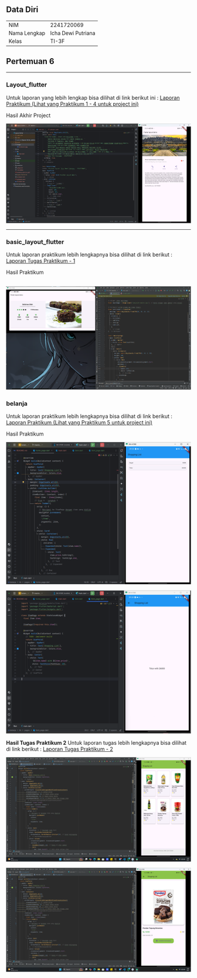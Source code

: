 ## Data Diri

|  |  |
|--|--|
| NIM | 2241720069 |
| Nama Lengkap | Icha Dewi Putriana |
| Kelas | TI-3F |


## Pertemuan 6
---

### Layout_flutter

Untuk laporan yang lebih lengkap bisa dilihat di link berikut ini : [Laporan Praktikum (Lihat yang Praktikum 1 - 4 untuk project ini)](https://github.com/ichaputri/10-2241720069-PembelajaranMobile2024/blob/c8f714724e3b9419dd73f94a21531b8175748647/Pertemuan%205/LaporanTugas.md)

Hasil Akhir Project 

![hasil](img/8.png)

---

### basic_layout_flutter
Untuk laporan praktikum lebih lengkapnya bisa dilihat di link berikut : 
[Laporan Tugas Praktikum - 1](https://github.com/ichaputri/10-2241720069-PembelajaranMobile2024/blob/fe5ab083d361220b8a2437fe6dceb906050e92de/Pertemuan%206/LaporanTugas1.md)

Hasil Praktikum

![hasil](img/tugg14.png)
---

### belanja
Untuk laporan praktikum lebih lengkapnya bisa dilihat di link berikut : 
[Laporan Praktikum (Lihat yang Praktikum 5 untuk project ini)](https://github.com/ichaputri/10-2241720069-PembelajaranMobile2024/blob/c8f714724e3b9419dd73f94a21531b8175748647/Pertemuan%205/LaporanTugas.md)

Hasil Praktikum

![hasil](img/11.png)

![hasil](img/15.png)

**Hasil Tugas Praktikum 2**
Untuk laporan tugas lebih lengkapnya bisa dilihat di link berikut : 
[Laporan Tugas Praktikum - 2](https://github.com/ichaputri/10-2241720069-PembelajaranMobile2024/blob/fe5ab083d361220b8a2437fe6dceb906050e92de/Pertemuan%206/LaporanTugas2.md)

![hasil](img/tug3.png)

![hasil](img/tug4.png)



